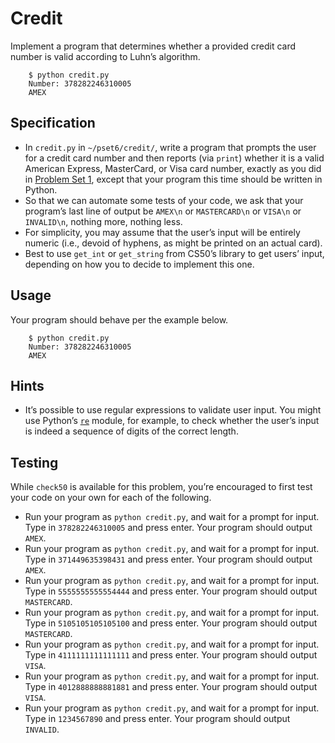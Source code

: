 # Credit

Implement a program that determines whether a provided credit card number is valid according to Luhn’s algorithm.

```
    $ python credit.py
    Number: 378282246310005
    AMEX
```

## Specification

*   In `credit.py` in `~/pset6/credit/`, write a program that prompts the user for a credit card number and then reports (via `print`) whether it is a valid American Express, MasterCard, or Visa card number, exactly as you did in [Problem Set 1](../../pset1/), except that your program this time should be written in Python.
*   So that we can automate some tests of your code, we ask that your program’s last line of output be `AMEX\n` or `MASTERCARD\n` or `VISA\n` or `INVALID\n`, nothing more, nothing less.
*   For simplicity, you may assume that the user’s input will be entirely numeric (i.e., devoid of hyphens, as might be printed on an actual card).
*   Best to use `get_int` or `get_string` from CS50’s library to get users’ input, depending on how you to decide to implement this one.

## Usage

Your program should behave per the example below.

```
    $ python credit.py
    Number: 378282246310005
    AMEX
```

## Hints

*   It’s possible to use regular expressions to validate user input. You might use Python’s [`re`](https://docs.python.org/3/library/re.html) module, for example, to check whether the user’s input is indeed a sequence of digits of the correct length.

## Testing

While `check50` is available for this problem, you’re encouraged to first test your code on your own for each of the following.

*   Run your program as `python credit.py`, and wait for a prompt for input. Type in `378282246310005` and press enter. Your program should output `AMEX`.
*   Run your program as `python credit.py`, and wait for a prompt for input. Type in `371449635398431` and press enter. Your program should output `AMEX`.
*   Run your program as `python credit.py`, and wait for a prompt for input. Type in `5555555555554444` and press enter. Your program should output `MASTERCARD`.
*   Run your program as `python credit.py`, and wait for a prompt for input. Type in `5105105105105100` and press enter. Your program should output `MASTERCARD`.
*   Run your program as `python credit.py`, and wait for a prompt for input. Type in `4111111111111111` and press enter. Your program should output `VISA`.
*   Run your program as `python credit.py`, and wait for a prompt for input. Type in `4012888888881881` and press enter. Your program should output `VISA`.
*   Run your program as `python credit.py`, and wait for a prompt for input. Type in `1234567890` and press enter. Your program should output `INVALID`.
